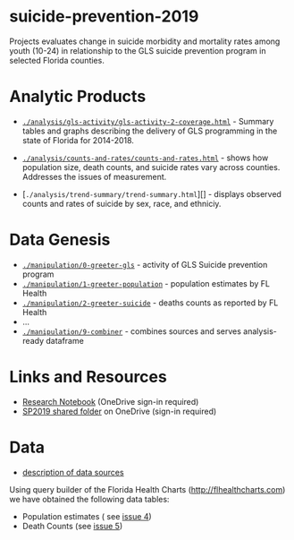 # suicide-prevention-2019
Projects evaluates change in suicide morbidity and mortality rates among youth (10-24) in relationship to the GLS suicide prevention program in selected Florida counties. 

# Analytic Products

- [`./analysis/gls-activity/gls-activity-2-coverage.html`][gls_coverage] - Summary tables and graphs describing the delivery of GLS programming in the state of Florida for 2014-2018. 

- [`./analysis/counts-and-rates/counts-and-rates.html`][counts_and_rates] - shows how population size, death counts, and suicide rates vary across counties. Addresses the issues of measurement. 

- [`./analysis/trend-summary/trend-summary.html`][] - displays observed counts and rates of suicide by sex, race, and ethniciy.

[gls_coverage]:https://raw.githack.com/dss-hmi/suicide-prevention-2019/master/analysis/gls-activity/gls-activity-2-coverage.html

[gls_pivot]:https://raw.githack.com/dss-hmi/suicide-prevention-2019/master/analysis/0-greeter/0-greeter-gls-pivot.html

[counts_and_rates]:https://raw.githack.com/dss-hmi/suicide-prevention-2019/master/analysis/counts-and-rates/counts-and-rates.html


# Data Genesis
- [`./manipulation/0-greeter-gls`][greeter_gls] - activity of GLS Suicide prevention program
- [`./manipulation/1-greeter-population`][greeter_population] - population estimates by FL Health
- [`./manipulation/2-greeter-suicide`][greeter_suicide] - deaths counts as reported by FL Health
- ...  
- [`./manipulation/9-combiner`][combiner] - combines sources and serves analysis-ready dataframe

[greeter_gls]:https://raw.githack.com/dss-hmi/suicide-prevention-2019/master/analysis/0-greeter/0-greeter-gls.html
[greeter_population]:https://raw.githack.com/dss-hmi/suicide-prevention-2019/master/analysis/1-greeter/1-greeter-population.html
[greeter_suicide]:https://raw.githack.com/dss-hmi/suicide-prevention-2019/master/analysis/2-greeter/suicide.html
[combiner]:https://raw.githack.com/dss-hmi/suicide-prevention-2019/master/analysis/9-combiner/9-combiner.html



# Links and Resources 
- [Research Notebook][notebook] (OneDrive sign-in required)
- [SP2019 shared folder][onedrive] on OneDrive (sign-in required)

[notebook]:https://ucf-my.sharepoint.com/:w:/g/personal/ki637574_ucf_edu/Ebcn_bcQRNpHtf97_nRvJYABQWOPzmpoC80ZPXct46gXVA?e=IYfaQh
[onedrive]:https://ucf-my.sharepoint.com/:f:/r/personal/ki637574_ucf_edu/Documents/SP2019?csf=1&e=OFZmDl

# Data 
 - [description of data sources](https://github.com/dss-hmi/suicide-prevention-2019/blob/master/data-public/raw/README.md)   

Using query builder of the Florida Health Charts (http://flhealthcharts.com)  we have obtained the following data tables:  
- Population estimates ( see [issue  4][issue4])
- Death Counts (see [issue 5][issue5])

[issue4]:https://github.com/dss-hmi/suicide-prevention-2019/issues/4
[issue5]:https://github.com/dss-hmi/suicide-prevention-2019/issues/5
